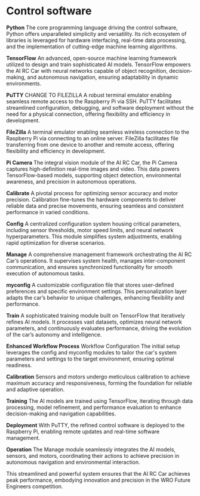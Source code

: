 Control software
====

**Python**
The core programming language driving the control software, Python offers unparalleled simplicity and versatility. Its rich ecosystem of libraries is leveraged for hardware interfacing, real-time data processing, and the implementation of cutting-edge machine learning algorithms.

**TensorFlow**
An advanced, open-source machine learning framework utilized to design and train sophisticated AI models. TensorFlow empowers the AI RC Car with neural networks capable of object recognition, decision-making, and autonomous navigation, ensuring adaptability in dynamic environments.

**PuTTY**   CHANGE TO FILEZILLA
A robust terminal emulator enabling seamless remote access to the Raspberry Pi via SSH. PuTTY facilitates streamlined configuration, debugging, and software deployment without the need for a physical connection, offering flexibility and efficiency in development.

**FileZilla**
A terminal emulator enabling seamless wireless connection to the Raspberry Pi via connecting to an online server. FileZilla facilitates file transferring from one device to another and remote access, offering flexibility and efficiency in development. 

**Pi Camera**
The integral vision module of the AI RC Car, the Pi Camera captures high-definition real-time images and video. This data powers TensorFlow-based models, supporting object detection, environmental awareness, and precision in autonomous operations.

**Calibrate**
A pivotal process for optimizing sensor accuracy and motor precision. Calibration fine-tunes the hardware components to deliver reliable data and precise movements, ensuring seamless and consistent performance in varied conditions.

**Config**
A centralized configuration system housing critical parameters, including sensor thresholds, motor speed limits, and neural network hyperparameters. This module simplifies system adjustments, enabling rapid optimization for diverse scenarios.

**Manage**
A comprehensive management framework orchestrating the AI RC Car’s operations. It supervises system health, manages inter-component communication, and ensures synchronized functionality for smooth execution of autonomous tasks.

**myconfig**
A customizable configuration file that stores user-defined preferences and specific environment settings. This personalization layer adapts the car’s behavior to unique challenges, enhancing flexibility and performance.

**Train**
A sophisticated training module built on TensorFlow that iteratively refines AI models. It processes vast datasets, optimizes neural network parameters, and continuously evaluates performance, driving the evolution of the car’s autonomy and intelligence.

**Enhanced Workflow Process**
Workflow Configuration
The initial setup leverages the config and myconfig modules to tailor the car's system parameters and settings to the target environment, ensuring optimal readiness.

**Calibration**
Sensors and motors undergo meticulous calibration to achieve maximum accuracy and responsiveness, forming the foundation for reliable and adaptive operation.

**Training**
The AI models are trained using TensorFlow, iterating through data processing, model refinement, and performance evaluation to enhance decision-making and navigation capabilities.

**Deployment**
With PuTTY, the refined control software is deployed to the Raspberry Pi, enabling remote updates and real-time software management.

**Operation**
The Manage module seamlessly integrates the AI models, sensors, and motors, coordinating their actions to achieve precision in autonomous navigation and environmental interaction.

This streamlined and powerful system ensures that the AI RC Car achieves peak performance, embodying innovation and precision in the WRO Future Engineers competition.

